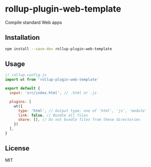 # rollup-plugin-web-template

Compile standard Web apps

## Installation

```bash
npm install --save-dev rollup-plugin-web-template
```


## Usage

```js
// rollup.config.js
import wt from 'rollup-plugin-web-template'

export default {
  input: 'src/index.html', // .html or .js

  plugins: [
    wt({
      type: 'html', // Output type; one of 'html', 'js', 'module'
      link: false, // Bundle all files
      share: [], // Do not bundle files from these directories
    })
  ],
}
```


## License

MIT
